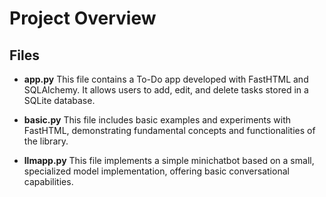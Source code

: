 # Project Overview

## Files

- **app.py**
  This file contains a To-Do app developed with FastHTML and SQLAlchemy. It allows users to add, edit, and delete tasks stored in a SQLite database.

- **basic.py**
  This file includes basic examples and experiments with FastHTML, demonstrating fundamental concepts and functionalities of the library.

- **llmapp.py**
  This file implements a simple minichatbot based on a small, specialized model implementation, offering basic conversational capabilities.
